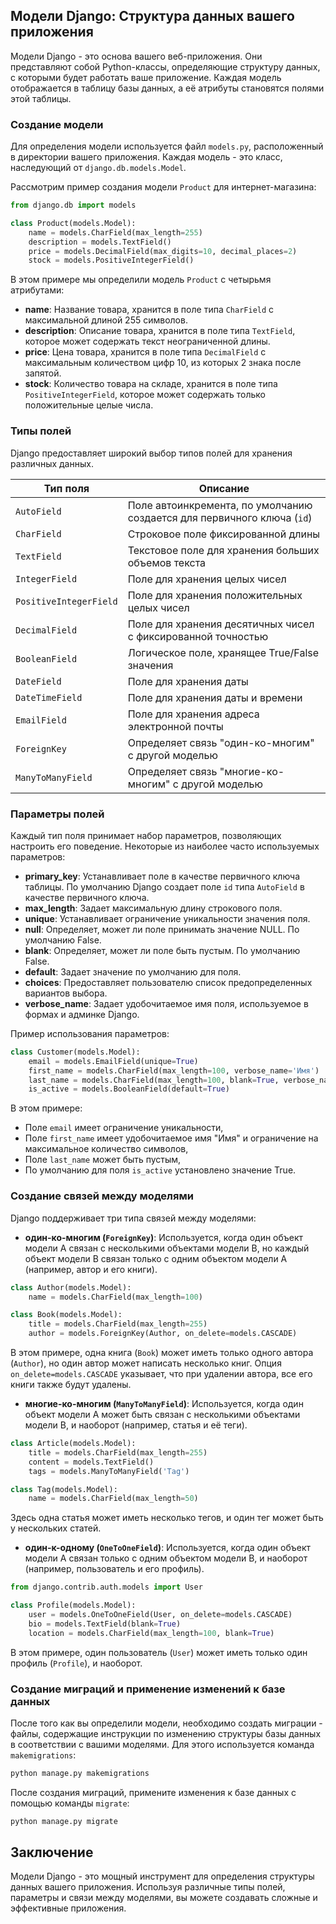 ## Модели Django: Структура данных вашего приложения

Модели Django - это основа вашего веб-приложения. Они представляют собой Python-классы, определяющие структуру данных, с которыми будет работать ваше приложение. Каждая модель отображается в таблицу базы данных, а её атрибуты становятся полями этой таблицы. 

### Создание модели

Для определения модели используется файл `models.py`, расположенный в директории вашего приложения. Каждая модель - это класс, наследующий от `django.db.models.Model`.

Рассмотрим пример создания модели `Product` для интернет-магазина:

```python
from django.db import models

class Product(models.Model):
    name = models.CharField(max_length=255)
    description = models.TextField()
    price = models.DecimalField(max_digits=10, decimal_places=2)
    stock = models.PositiveIntegerField()
```

В этом примере мы определили модель `Product` с четырьмя атрибутами:

* **name**: Название товара, хранится в поле типа `CharField` с максимальной длиной 255 символов.
* **description**: Описание товара, хранится в поле типа `TextField`, которое может содержать текст неограниченной длины.
* **price**: Цена товара, хранится в поле типа `DecimalField` с максимальным количеством цифр 10, из которых 2 знака после запятой.
* **stock**: Количество товара на складе, хранится в поле типа `PositiveIntegerField`, которое может содержать только положительные целые числа.

### Типы полей

Django предоставляет широкий выбор типов полей для хранения различных данных. 

| Тип поля | Описание |
|---|---|
| `AutoField` | Поле автоинкремента, по умолчанию создается для первичного ключа (`id`) |
| `CharField` | Строковое поле фиксированной длины |
| `TextField` | Текстовое поле для хранения больших объемов текста |
| `IntegerField` | Поле для хранения целых чисел |
| `PositiveIntegerField` | Поле для хранения положительных целых чисел |
| `DecimalField` | Поле для хранения десятичных чисел с фиксированной точностью |
| `BooleanField` | Логическое поле, хранящее True/False значения |
| `DateField` | Поле для хранения даты |
| `DateTimeField` | Поле для хранения даты и времени |
| `EmailField` | Поле для хранения адреса электронной почты |
| `ForeignKey` | Определяет связь "один-ко-многим" с другой моделью |
| `ManyToManyField` | Определяет связь "многие-ко-многим" с другой моделью |

### Параметры полей

Каждый тип поля принимает набор параметров, позволяющих настроить его поведение. Некоторые из наиболее часто используемых параметров:

* **primary_key**: Устанавливает поле в качестве первичного ключа таблицы. По умолчанию Django создает поле `id` типа `AutoField` в качестве первичного ключа.
* **max_length**: Задает максимальную длину строкового поля.
* **unique**:  Устанавливает ограничение уникальности значения поля.
* **null**: Определяет, может ли поле принимать значение NULL. По умолчанию False.
* **blank**: Определяет, может ли поле быть пустым. По умолчанию False.
* **default**: Задает значение по умолчанию для поля.
* **choices**: Предоставляет пользователю список предопределенных вариантов выбора.
* **verbose_name**: Задает удобочитаемое имя поля, используемое в формах и админке Django.

Пример использования параметров:

```python
class Customer(models.Model):
    email = models.EmailField(unique=True)
    first_name = models.CharField(max_length=100, verbose_name='Имя')
    last_name = models.CharField(max_length=100, blank=True, verbose_name='Фамилия')
    is_active = models.BooleanField(default=True)
```

В этом примере:

* Поле `email` имеет ограничение уникальности, 
* Поле `first_name` имеет удобочитаемое имя "Имя" и ограничение на максимальное количество символов,
* Поле `last_name` может быть пустым, 
* По умолчанию для поля `is_active` установлено значение True.

### Создание связей между моделями

Django поддерживает три типа связей между моделями:

* **один-ко-многим (`ForeignKey`)**: Используется, когда один объект модели A связан с несколькими объектами модели B, но каждый объект модели B связан только с одним объектом модели A (например, автор и его книги).

```python
class Author(models.Model):
    name = models.CharField(max_length=100)

class Book(models.Model):
    title = models.CharField(max_length=255)
    author = models.ForeignKey(Author, on_delete=models.CASCADE)
```

В этом примере, одна книга (`Book`) может иметь только одного автора (`Author`), но один автор может написать несколько книг. Опция `on_delete=models.CASCADE` указывает, что при удалении автора, все его книги также будут удалены. 

* **многие-ко-многим (`ManyToManyField`)**: Используется, когда один объект модели A может быть связан с несколькими объектами модели B, и наоборот (например, статья и её теги).

```python
class Article(models.Model):
    title = models.CharField(max_length=255)
    content = models.TextField()
    tags = models.ManyToManyField('Tag')

class Tag(models.Model):
    name = models.CharField(max_length=50)
```

Здесь одна статья может иметь несколько тегов, и один тег может быть у нескольких статей.

* **один-к-одному (`OneToOneField`)**: Используется, когда один объект модели A связан только с одним объектом модели B, и наоборот (например, пользователь и его профиль).

```python
from django.contrib.auth.models import User

class Profile(models.Model):
    user = models.OneToOneField(User, on_delete=models.CASCADE)
    bio = models.TextField(blank=True)
    location = models.CharField(max_length=100, blank=True)
```

В этом примере, один пользователь (`User`) может иметь только один профиль (`Profile`), и наоборот.


### Создание миграций и применение изменений к базе данных

После того как вы определили модели, необходимо создать миграции - файлы, содержащие инструкции по изменению структуры базы данных в соответствии с вашими моделями. Для этого используется команда `makemigrations`:

```bash
python manage.py makemigrations
```

После создания миграций, примените изменения к базе данных с помощью команды `migrate`:

```bash
python manage.py migrate
```

## Заключение

Модели Django - это мощный инструмент для определения структуры данных вашего приложения. Используя различные типы полей, параметры и связи между моделями, вы можете создавать сложные и эффективные приложения. 
